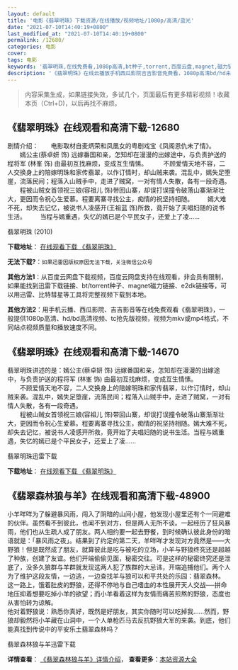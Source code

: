 ```yaml
---
layout: default
title: '电影《翡翠明珠》下载资源/在线播放/视频地址/1080p/高清/蓝光'
date: "2021-07-10T14:40:19+0800"
last_modified_at: "2021-07-10T14:40:19+0800"
permalink: /12680/
categories: 电影
cover:
tags: 电影
keywords: '翡翠明珠,在线免费看,1080p高清,bt种子,torrent,百度云盘,magnet,磁力链,迅雷下载资源'
description: '《翡翠明珠》在线云播放手机西瓜影院吉吉影音免费看，1080p高清bd/hd未删减完整版和tc抢先枪版，mkv/mp4格式，附带bt/torrent种子、magnet/磁力链、百度云盘、网盘资源迅雷下载链接'
---
```


>内容采集生成，如果链接失效，多试几个，页面最后有更多精彩视频！收藏本页（Ctrl+D)，以后再找不麻烦。


## 《翡翠明珠》在线观看和高清下载-12680

剧情介绍：　　电影取材自麦炳荣和凤凰女的粤剧戏宝《凤阁恩仇未了情》。   　　嫣公主(蔡卓妍 饰) 远嫁番国和亲，怎知却在漫漫的出嫁途中，与负责护送的程将军 (林峯 饰) 由最初互找麻烦，变成互生情愫。  　　不顾爱情天地不容，二人交换身上的陪嫁明珠和家传翡翠，以作订情时，却山贼来袭。混乱中，嫣失足堕崖，流落民间；程落入山贼手中，走进了贼窝，一对有情人失散，各有一段奇遇。 　　程被山贼女首领祝三娘(容祖儿 饰)带回山寨，却误打误撞令破落山寨渐渐壮大，更因而令祝心生爱慕。程要离寨寻找公主，痴情的祝坚持相随。 　　嫣大难不死，却失去记忆，被说书人凌感开(王祖蓝 饰)所救，竟开始了夫唱妇随的说书生活。 　　当程与嫣重遇，失忆的嫣已是个平民女子，还爱上了凌……


翡翠明珠 (2010)

**下载地址**： [在线观看下载 《翡翠明珠》](https://www.btbtdy.me/btdy/dy6653.html) 


**无法下载?**：`如果迅雷因版权原因无法下载，关注微信公众号 `

**其他方法1**：从百度云网盘下载视频，百度云网盘支持在线观看，非会员有限制，如果能找到迅雷下载链接、bt/torrent种子、magnet磁力链接、e2dk链接等，可以用迅雷、比特彗星等工具将完整视频下载到本地。

**其他方法2**：用手机云播、西瓜影院、吉吉影音等在线免费观看《翡翠明珠》，一般提供1080p高清、hd/bd高清视频、tc抢先版视频，视频为mkv或mp4格式，不同站点视频质量和播放速度不同。


## 《翡翠明珠》在线观看和高清下载-14670

翡翠明珠讲述的是：嫣公主(蔡卓妍 饰) 远嫁番国和亲，怎知却在漫漫的出嫁途中，与负责护送的程将军 (林峯 饰) 由最初互找麻烦，变成互生情愫。<br />　　不顾爱情天地不容，二人交换身上的陪嫁明珠和家传翡翠，以作订情时，却山贼来袭。混乱中，嫣失足堕崖，流落民间；程落入山贼手中，走进了贼窝，一对有情人失散，各有一段奇遇。<br />　　程被山贼女首领祝三娘(容祖儿 饰)带回山寨，却误打误撞令破落山寨渐渐壮大，更因而令祝心生爱慕。程要离寨寻找公主，痴情的祝坚持相随。嫣大难不死，却失去记忆，被说书人凌感开所救，竟开始了夫唱妇随的说书生活。当程与嫣重遇，失忆的嫣已是个平民女子，还爱上了凌......


翡翠明珠迅雷下载

**下载地址**： [在线观看下载 《翡翠明珠》](https://www.993dy.com//vod-detail-id-20881.html) 


## 《翡翠森林狼与羊》在线观看和高清下载-48900

小羊咩咩为了躲避暴风雨，闯入了阴暗的山间小屋，他发现小屋里还有个一同避难的伙伴。虽然看不到彼此，也闻不到对方，但是两人无所不谈。一起经历了狂风暴雨，他们也从生疏人成了朋友。两人相约要一起去野餐，到时候确认彼此身份的暗语就是：「暴风雨之夜」。结果到了约定的第二天，羊咩咩才发现对方竟然是&mdash;—大野狼！但是既然成了朋友，就算彼此是吃与被吃的立场，小羊与野狼终究还是超越了种族，创建了友谊。他们开端偷偷见面，秘密交往。可是这样的秘密终究还是泄底了，没多久狼群与羊群就发现这两人犯了族群的大忌讳，开端追捕他们。两个人为了维护这段友情，一边逃，一边查找羊与狼可以和平共处的乐园：翡翠森林。<br />这一路上，饿着肚皮的野狼，还得不停地与自己嗜血的本性展开天人交战──拼命地压抑着想要吃掉小羊的欲望；而小羊看着这样为友情而痛苦煎熬的野狼，态度也从害怕转为谅解。<br />他对着野狼说：熟悉你真好，既然是好朋友，其实你随时可以吃掉我&hellip;…然而，野狼却毅然将小羊藏在山洞中，一个人单枪匹马去反抗野狼大军的来袭。到底，他们能真找到传说中的平安乐土翡翠森林吗？


翡翠森林狼与羊迅雷下载

**详情查看**： [《翡翠森林狼与羊》详情介绍](/movie/48900/)， **查看更多**：[本站资源大全](/movie/t/all/)


